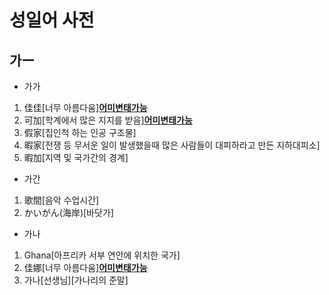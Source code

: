 # 성일어 사전
## 가ー
* 가가
1. 佳佳[너무 아름다움]<u>__어미변태가능__</u>
2. 可加[학계에서 많은 지지를 받음]<u>__어미변태가능__</u>
3. 假﻿家[집인척 하는 인공 구조물]
4. 暇﻿家[전쟁 등 무서운 일이 발생했을때 많은 사람들이 대피하라고 만든 지하대피소]
5. 暇加[지역 및 국가간의 경계]
* 가간
1. 歌間[음악 수업시간]
2. かいがん(海岸)[바닷가]
* 가나
1. Ghana[아프리카 서부 연안에 위치한 국가]
2. 佳娜[너무 아름다움]<u>__어미변태가능__</u>
3. 가나[선생님][가나리의 준말]
